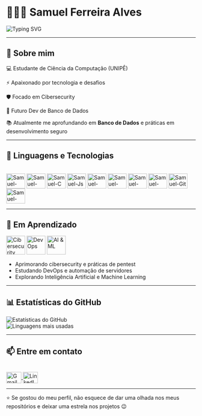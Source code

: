 # 👨🏻‍💻 Samuel Ferreira Alves

![Typing SVG](https://readme-typing-svg.herokuapp.com?font=Fira+Code&size=24&duration=3000&pause=1000&color=00FF00&center=true&width=500&lines=Estudante+de+Ci%C3%AAncia+da+Computa%C3%A7%C3%A3o;Focado+em+Cibersecurity;Futuro+Dev+de+Banco+de+Dados)

-----------


## 🧑 Sobre mim
💻 Estudante de Ciência da Computação (UNIPÊ)    


⚡ Apaixonado por tecnologia e desafios


🛡️ Focado em Cibersecurity


💾 Futuro   Dev   de Banco de Dados


📚 Atualmente me aprofundando em **Banco de Dados** e práticas em desenvolvimento seguro


-----

## 🤖 Linguagens e Tecnologias
<div style="display: inline_block"><br> <img align="center" alt="Samuel-Python" height="40" width="50" src="https://cdn.jsdelivr.net/gh/devicons/devicon/icons/python/python-original.svg"> <img align="center" alt="Samuel-Java" height="40" width="50" src="https://cdn.jsdelivr.net/gh/devicons/devicon/icons/java/java-original.svg"> <img align="center" alt="Samuel-C" height="40" width="50" src="https://cdn.jsdelivr.net/gh/devicons/devicon/icons/c/c-original.svg"> <img align="center" alt="Samuel-Js" height="40" width="50" src="https://cdn.jsdelivr.net/gh/devicons/devicon/icons/javascript/javascript-original.svg"> <img align="center" alt="Samuel-PHP" height="40" width="50" src="https://cdn.jsdelivr.net/gh/devicons/devicon/icons/php/php-original.svg"> <img align="center" alt="Samuel-HTML" height="40" width="50" src="https://cdn.jsdelivr.net/gh/devicons/devicon/icons/html5/html5-original.svg"> <img align="center" alt="Samuel-CSS" height="40" width="50" src="https://cdn.jsdelivr.net/gh/devicons/devicon/icons/css3/css3-original.svg"> <img align="center" alt="Samuel-MySQL" height="40" width="50" src="https://cdn.jsdelivr.net/gh/devicons/devicon/icons/mysql/mysql-original.svg"> <img align="center" alt="Samuel-Git" height="40" width="50" src="https://cdn.jsdelivr.net/gh/devicons/devicon/icons/git/git-original.svg"> <img align="center" alt="Samuel-VSCode" height="40" width="50" src="https://cdn.jsdelivr.net/gh/devicons/devicon/icons/vscode/vscode-original.svg"> </div>


------------


## 🎯 Em Aprendizado
<div>
  <img src="./gifs/cybersecurity.gif" alt="Cibersecurity" height="50"/>
  <img src="./gifs/devops.gif" alt="DevOps" height="50"/>
  <img src="./gifs/ai.gif" alt="AI & ML" height="50"/>
</div>


- Aprimorando cibersecurity e práticas de pentest  
- Estudando DevOps e automação de servidores  
- Explorando Inteligência Artificial e Machine Learning  

-------


## 📊 Estatísticas do GitHub
![Estatísticas do GitHub](https://github-readme-stats.vercel.app/api?username=SAMUELaalvess&show_icons=true&theme=dark)  
![Linguagens mais usadas](https://github-readme-stats.vercel.app/api/top-langs/?username=SAMUELaalvess&layout=compact&theme=dark)

--------


## 📫 Entre em contato
<div style="display: inline_block"><br> <a href="mailto:seuemail@gmail.com"> <img align="center" alt="Gmail" height="30" width="40" src="https://cdn.jsdelivr.net/gh/devicons/devicon/icons/google/google-original.svg"> </a> <a href="https://www.linkedin.com/in/samuel-ferreira-alves-30b723203/" target="_blank"> <img align="center" alt="LinkedIn" height="30" width="40" src="https://cdn.jsdelivr.net/gh/devicons/devicon/icons/linkedin/linkedin-original.svg"> </a> </div>

---------------

⭐ Se gostou do meu perfil, não esquece de dar uma olhada nos meus repositórios e deixar uma estrela nos projetos 😉


